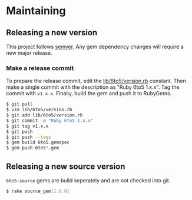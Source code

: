 # Maintaining

## Releasing a new version

This project follows [semver](http://semver.org/). Any gem dependency changes
will require a new major release.

### Make a release commit

To prepare the release commit, edit the
[lib/6to5/version.rb](https://github.com/6to5/ruby-6to5/blob/master/lib/6to5/version.rb)
constant. Then make a single commit with the description as
"Ruby 6to5 1.x.x". Tag the commit with `v1.x.x`. Finally, build the gem and
push it to RubyGems.

``` sh
$ git pull
$ vim lib/6to5/version.rb
$ git add lib/6to5/version.rb
$ git commit -m "Ruby 6to5 1.x.x"
$ git tag v1.x.x
$ git push
$ git push --tags
$ gem build 6to5.gemspec
$ gem push 6to5*.gem
```

## Releasing a new source version

`6to5-source` gems are build seperately and are not checked into git.

``` sh
$ rake source_gem[1.0.0]
```
